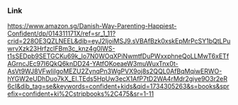 

### Link

https://www.amazon.sg/Danish-Way-Parenting-Happiest-Confident/dp/014311171X/ref=sr_1_11?crid=228OE3QZLNEEL&dib=eyJ2IjoiMSJ9.sVBAfBzk0xskEpMrPcSY1bQtLPuwrvXzk23HrfzclFBm3c_knz4g0IWS-t1sSEDpb9SETGCKu69k_lo7N0WOqXPiNwmtfDuPWxxphneQoLLMwT6xETfAGrncJEc97I6QkQ6knDD24-YAtfOKoeaeW3muWuxTnx0t-AsVt9WJ8VFwIiIgoMEZU2ZynqPn3WgPVX9oj8s2QQL0AfBqMqiwERWO-hYGW2eUDhDuo7kX_EI.TEds5HpUw3ecX1AfP7tD2WA4rMdr2giye9O3r2eR6cI&dib_tag=se&keywords=confident+kids&qid=1734305263&s=books&sprefix=confident+ki%2Cstripbooks%2C475&sr=1-11